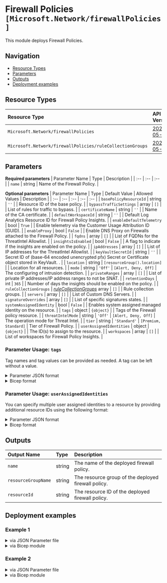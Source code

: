 # Firewall Policies `[Microsoft.Network/firewallPolicies]`

This module deploys Firewall Policies.

## Navigation

- [Resource Types](#Resource-Types)
- [Parameters](#Parameters)
- [Outputs](#Outputs)
- [Deployment examples](#Deployment-examples)

## Resource Types

| Resource Type | API Version |
| :-- | :-- |
| `Microsoft.Network/firewallPolicies` | [2021-05-01](https://docs.microsoft.com/en-us/azure/templates/Microsoft.Network/2021-05-01/firewallPolicies) |
| `Microsoft.Network/firewallPolicies/ruleCollectionGroups` | [2021-05-01](https://docs.microsoft.com/en-us/azure/templates/Microsoft.Network/2021-05-01/firewallPolicies/ruleCollectionGroups) |

## Parameters

**Required parameters**
| Parameter Name | Type | Description |
| :-- | :-- | :-- |
| `name` | string | Name of the Firewall Policy. |

**Optional parameters**
| Parameter Name | Type | Default Value | Allowed Values | Description |
| :-- | :-- | :-- | :-- | :-- |
| `basePolicyResourceId` | string | `''` |  | Resource ID of the base policy. |
| `bypassTrafficSettings` | array | `[]` |  | List of rules for traffic to bypass. |
| `certificateName` | string | `''` |  | Name of the CA certificate. |
| `defaultWorkspaceId` | string | `''` |  | Default Log Analytics Resource ID for Firewall Policy Insights. |
| `enableDefaultTelemetry` | bool | `True` |  | Enable telemetry via the Customer Usage Attribution ID (GUID). |
| `enableProxy` | bool | `False` |  | Enable DNS Proxy on Firewalls attached to the Firewall Policy. |
| `fqdns` | array | `[]` |  | List of FQDNs for the ThreatIntel Allowlist. |
| `insightsIsEnabled` | bool | `False` |  | A flag to indicate if the insights are enabled on the policy. |
| `ipAddresses` | array | `[]` |  | List of IP addresses for the ThreatIntel Allowlist. |
| `keyVaultSecretId` | string | `''` |  | Secret ID of (base-64 encoded unencrypted pfx) Secret or Certificate object stored in KeyVault.	. |
| `location` | string | `[resourceGroup().location]` |  | Location for all resources. |
| `mode` | string | `'Off'` | `[Alert, Deny, Off]` | The configuring of intrusion detection. |
| `privateRanges` | array | `[]` |  | List of private IP addresses/IP address ranges to not be SNAT. |
| `retentionDays` | int | `365` |  | Number of days the insights should be enabled on the policy. |
| `ruleCollectionGroups` | _[ruleCollectionGroups](ruleCollectionGroups/readme.md)_ array | `[]` |  | Rule collection groups. |
| `servers` | array | `[]` |  | List of Custom DNS Servers. |
| `signatureOverrides` | array | `[]` |  | List of specific signatures states. |
| `systemAssignedIdentity` | bool | `False` |  | Enables system assigned managed identity on the resource. |
| `tags` | object | `{object}` |  | Tags of the Firewall policy resource. |
| `threatIntelMode` | string | `'Off'` | `[Alert, Deny, Off]` | The operation mode for Threat Intel. |
| `tier` | string | `'Standard'` | `[Premium, Standard]` | Tier of Firewall Policy. |
| `userAssignedIdentities` | object | `{object}` |  | The ID(s) to assign to the resource. |
| `workspaces` | array | `[]` |  | List of workspaces for Firewall Policy Insights. |


### Parameter Usage: `tags`

Tag names and tag values can be provided as needed. A tag can be left without a value.

<details>

<summary>Parameter JSON format</summary>

```json
"tags": {
    "value": {
        "Environment": "Non-Prod",
        "Contact": "test.user@testcompany.com",
        "PurchaseOrder": "1234",
        "CostCenter": "7890",
        "ServiceName": "DeploymentValidation",
        "Role": "DeploymentValidation"
    }
}
```

</details>

<details>

<summary>Bicep format</summary>

```bicep
tags: {
    Environment: 'Non-Prod'
    Contact: 'test.user@testcompany.com'
    PurchaseOrder: '1234'
    CostCenter: '7890'
    ServiceName: 'DeploymentValidation'
    Role: 'DeploymentValidation'
}
```

</details>
<p>

### Parameter Usage: `userAssignedIdentities`

You can specify multiple user assigned identities to a resource by providing additional resource IDs using the following format:

<details>

<summary>Parameter JSON format</summary>

```json
"userAssignedIdentities": {
    "value": {
        "/subscriptions/12345678-1234-1234-1234-123456789012/resourcegroups/validation-rg/providers/Microsoft.ManagedIdentity/userAssignedIdentities/adp-sxx-az-msi-x-001": {},
        "/subscriptions/12345678-1234-1234-1234-123456789012/resourcegroups/validation-rg/providers/Microsoft.ManagedIdentity/userAssignedIdentities/adp-sxx-az-msi-x-002": {}
    }
}
```

</details>

<details>

<summary>Bicep format</summary>

```bicep
userAssignedIdentities: {
    '/subscriptions/12345678-1234-1234-1234-123456789012/resourcegroups/validation-rg/providers/Microsoft.ManagedIdentity/userAssignedIdentities/adp-sxx-az-msi-x-001': {}
    '/subscriptions/12345678-1234-1234-1234-123456789012/resourcegroups/validation-rg/providers/Microsoft.ManagedIdentity/userAssignedIdentities/adp-sxx-az-msi-x-002': {}
}
```

</details>
<p>

## Outputs

| Output Name | Type | Description |
| :-- | :-- | :-- |
| `name` | string | The name of the deployed firewall policy. |
| `resourceGroupName` | string | The resource group of the deployed firewall policy. |
| `resourceId` | string | The resource ID of the deployed firewall policy. |

## Deployment examples

<h3>Example 1</h3>

<details>

<summary>via JSON Parameter file</summary>

```json
{
    "$schema": "https://schema.management.azure.com/schemas/2019-04-01/deploymentParameters.json#",
    "contentVersion": "1.0.0.0",
    "parameters": {
        "name": {
            "value": "<<namePrefix>>-az-fwpol-min-001"
        }
    }
}

```

</details>

<details>

<summary>via Bicep module</summary>

```bicep
module firewallPolicies './Microsoft.Network/firewallPolicies/deploy.bicep' = {
  name: '${uniqueString(deployment().name)}-firewallPolicies'
  params: {
      name: '<<namePrefix>>-az-fwpol-min-001'
  }
```

</details>
<p>

<h3>Example 2</h3>

<details>

<summary>via JSON Parameter file</summary>

```json
{
    "$schema": "https://schema.management.azure.com/schemas/2019-04-01/deploymentParameters.json#",
    "contentVersion": "1.0.0.0",
    "parameters": {
        "name": {
            "value": "<<namePrefix>>-az-fwpol-x-002"
        },
        "ruleCollectionGroups": {
            "value": [
                {
                    "name": "<<namePrefix>>-rule-001",
                    "priority": 5000,
                    "ruleCollections": [
                        {
                            "name": "collection002",
                            "priority": 5555,
                            "action": {
                                "type": "Allow"
                            },
                            "rules": [
                                {
                                    "name": "rule002",
                                    "ipProtocols": [
                                        "TCP",
                                        "UDP"
                                    ],
                                    "destinationPorts": [
                                        "80"
                                    ],
                                    "sourceAddresses": [
                                        "*"
                                    ],
                                    "sourceIpGroups": [],
                                    "ruleType": "NetworkRule",
                                    "destinationIpGroups": [],
                                    "destinationAddresses": [
                                        "*"
                                    ],
                                    "destinationFqdns": []
                                }
                            ],
                            "ruleCollectionType": "FirewallPolicyFilterRuleCollection"
                        }
                    ]
                }
            ]
        }
    }
}

```

</details>

<details>

<summary>via Bicep module</summary>

```bicep
module firewallPolicies './Microsoft.Network/firewallPolicies/deploy.bicep' = {
  name: '${uniqueString(deployment().name)}-firewallPolicies'
  params: {
      ruleCollectionGroups: [
        {
          ruleCollections: [
            {
              ruleCollectionType: 'FirewallPolicyFilterRuleCollection'
              rules: [
                {
                  name: 'rule002'
                  ipProtocols: [
                    'TCP'
                    'UDP'
                  ]
                  ruleType: 'NetworkRule'
                  destinationAddresses: [
                    '*'
                  ]
                  destinationIpGroups: []
                  destinationPorts: [
                    '80'
                  ]
                  sourceAddresses: [
                    '*'
                  ]
                  destinationFqdns: []
                  sourceIpGroups: []
                }
              ]
              name: 'collection002'
              action: {
                type: 'Allow'
              }
              priority: 5555
            }
          ]
          name: '<<namePrefix>>-rule-001'
          priority: 5000
        }
      ]
      name: '<<namePrefix>>-az-fwpol-x-002'
  }
```

</details>
<p>
